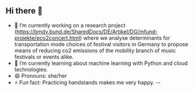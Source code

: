 ## Hi there 👋

- 🔭 I’m currently working on a research project (https://bmdv.bund.de/SharedDocs/DE/Artikel/DG/mfund-projekte/eco2concert.html) where we analyse determinants for transportation mode choices of festival visitors in Germany to propose means of reducing co2 emissions of the mobility branch of music festivals or events alike.
- 🌱 I’m currently learning about machine learning with Python and cloud technologies.
- 😄 Pronouns: she/her
- ⚡ Fun fact: Practicing handstands makes me very happy.
--
